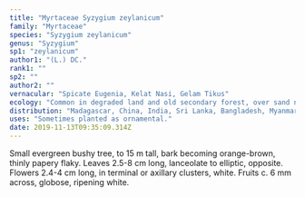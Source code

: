 ```yaml
---
title: "Myrtaceae Syzygium zeylanicum"
family: "Myrtaceae"
species: "Syzygium zeylanicum"
genus: "Syzygium"
sp1: "zeylanicum"
author1: "(L.) DC."
rank1: ""
sp2: ""
author2: ""
vernacular: "Spicate Eugenia, Kelat Nasi, Gelam Tikus"
ecology: "Common in degraded land and old secondary forest, over sand near the coast, rocky hilltops to hill forests to 1300 m altitude."
distribution: "Madagascar, China, India, Sri Lanka, Bangladesh, Myanmar, Thailand, Malaysia and Indonesia."
uses: "Sometimes planted as ornamental."
date: 2019-11-13T09:35:09.314Z
---
```

Small evergreen bushy tree, to 15 m tall, bark becoming orange-brown, thinly papery flaky. Leaves 2.5-8 cm long, lanceolate to elliptic, opposite. Flowers 2.4-4 cm long, in terminal or axillary clusters, white. Fruits c. 6 mm across, globose, ripening white.
